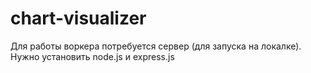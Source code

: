# chart-visualizer

Для работы воркера потребуется сервер (для запуска на локалке). Нужно установить node.js и express.js
